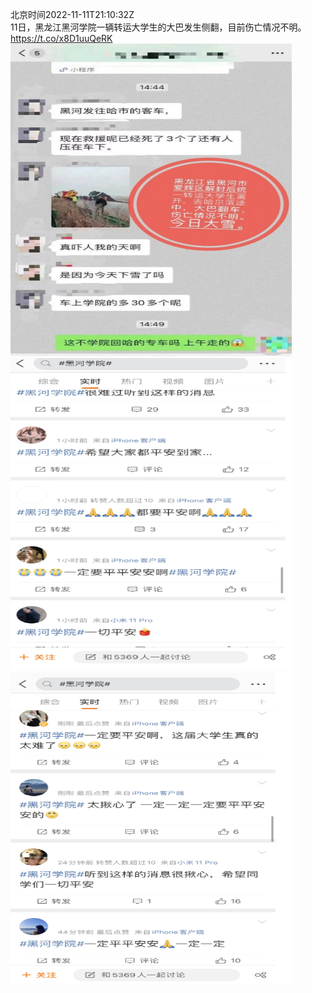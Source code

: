 北京时间2022-11-11T21:10:32Z<br>11日，黑龙江黑河学院一辆转运大学生的大巴发生侧翻，目前伤亡情况不明。 https://t.co/x8D1uuQeRK<br><img src='/temp/image/2022/o-Month-11/1591055779381268483_0.jpg' width='450' height='500'><img src='/temp/image/2022/o-Month-11/1591055779381268483_1.jpg' width='450' height='500'><img src='/temp/image/2022/o-Month-11/1591055779381268483_2.jpg' width='450' height='500'><br><br>